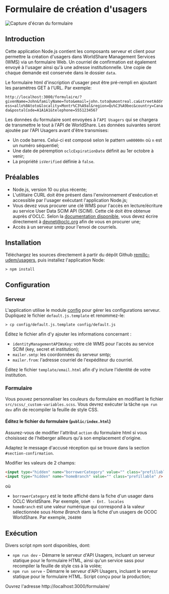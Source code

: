# Formulaire de création d'usagers

![Capture d'écran du formulaire](doc/formulaire.png)

## Introduction

Cette application Node.js contient les composants serveur et client pour permettre la création d'usagers dans WorldShare Management Services (WMS) via un formulaire Web. Un courriel de confirmation est également envoyé à l'usager ainsi qu'à une adresse institutionnelle. Une copie de chaque demande est conservée dans le dossier `data`.

Le formulaire html d'inscription d'usager peut être pré-rempli en ajoutant les paramètres GET à l'URL. Par exemple:

`http://localhost:3000/formulaire/?givenName=John&familyName=Toto&email=john.toto@umontreal.ca&streetAddress=allo%0Atoto&locality=Montr%C3%A9al&region=Qu%C3%A9bec&country=Canada&postalCode=A1A1A1&telephone=5551234567`

Les données du formulaire sont envoyées à l'`API Usagers` qui se chargera de transmettre le tout à l'API de WorldShare. Les données suivantes seront ajoutée par l'API Usagers avant d'être transmises:

- Un code barres. Celui-ci est composé selon le pattern `um00000n` où `n` est un numéro séquentiel;
- Une date de péremption `oclcExpirationDate` définit au 1er octobre à venir;
- La propriété `isVerified` définie à `false`.

## Préalables

- Node.js, version 10 ou plus récente;
- L'utilitaire CURL doit être présent dans l'environnement d'exécution et accessible par l'usager exécutant l'application Node.js;
- Vous devez vous procurer une clé WMS pour l'accès en lecture/écriture au service User Data SCIM API (SCIM). Cette clé doit être obtenue auprès d'OCLC. Selon la [documentation disponible](https://www.oclc.org/developer/develop/web-services/worldshare-identity-management-api.en.html), vous devez écrire directement à devnet@oclc.org afin de vous en procurer une;
- Accès à un serveur smtp pour l'envoi de courriels.

## Installation

Téléchargez les sources directement à partir du dépôt Github [remillc-udem/usagers](https://github.com/remillc-udem/usagers), puis installez l'application Node:

`> npm install`

## Configuration

### Serveur

L'application utilise le module [config](https://www.npmjs.com/package/config) pour gérer les configurations serveur. Dupliquez le fichier `default.js.template` et renommez-le:

`> cp config/default.js.template config/default.js`

Éditez le fichier afin d'y ajouter les informations concernant :

- `identityManagementAPIWsKey`: votre clé WMS pour l'accès au service SCIM (key, secret et institution);
- `mailer.smtp`: les coordonnées du serveur smtp;
- `mailer.from`: l'adresse courriel de l'expéditeur du courriel.

Éditez le fichier `template/email.html` afin d'y inclure l'identité de votre institution.

### Formulaire

Vous pouvez personnaliser les couleurs du formulaire en modifiant le fichier `src/scss/_custom-variables.scss`. Vous devrez exécuter la tâche `npm run dev` afin de recompiler la feuille de style CSS.

#### Éditez le fichier du formulaire (`public/index.html`)

Assurez-vous de modifier l'attribut `action` du formulaire html si vous choisissez de l'héberger ailleurs qu'à son emplacement d'origine.

Adaptez le message d'accusé réception qui se trouve dans la section `#section-confirmation`.

Modifier les valeurs de 2 champs:

```html
<input type="hidden" name="borrowerCategory" value="" class="prefillable" />
<input type="hidden" name="homeBranch" value="" class="prefillable" />
```

où

- `borrowerCategory` est le texte affiché dans la fiche d'un usager dans OCLC WorldShare. Par exemple, `UdeM - Ent. locales`
- `homeBranch` est une valeur numérique qui correspond à la valeur sélectionnée sous *Home Branch* dans la fiche d'un usagers de OCOC WorldShare. Par exemple, `264890`

## Exécution

Divers script npm sont disponibles, dont:

- `npm run dev` - Démarre le serveur d'API Usagers, incluant un serveur statique pour le formulaire HTML, ainsi qu'un service sass pour recompiler la feuille de style css à la volée;
- `npm run serve` - Démarre le serveur d'API Usagers, incluant le serveur statique pour le formulaire HTML. Script conçu pour la production;

Ouvrez l'adresse http://localhost:3000/formulaire/